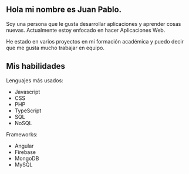 ## Hola mi nombre es Juan Pablo.

Soy una persona que le gusta desarrollar aplicaciones y aprender cosas nuevas. Actualmente estoy enfocado en hacer Aplicaciones Web.

He estado en varios proyectos en mi formación académica y puedo decir que me gusta mucho trabajar en equipo.

## Mis habilidades
Lenguajes más usados:
- Javascript
- CSS
- PHP
- TypeScript
- SQL
- NoSQL

Frameworks:
- Angular
- Firebase
- MongoDB
- MySQL
